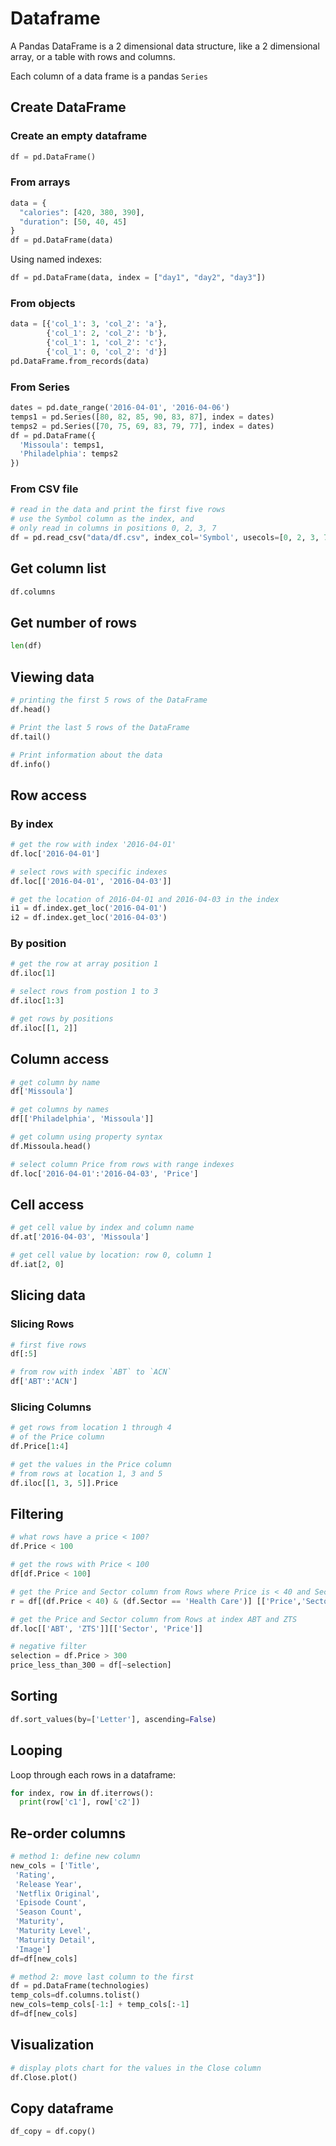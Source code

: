 # Dataframe

A Pandas DataFrame is a 2 dimensional data structure, like a 2 dimensional array, or a table with rows and columns.

Each column of a data frame is a pandas `Series`

## Create DataFrame

### Create an empty dataframe

```py
df = pd.DataFrame()
```


### From arrays

```py
data = {
  "calories": [420, 380, 390],
  "duration": [50, 40, 45]
}
df = pd.DataFrame(data)
```

Using named indexes:

```py
df = pd.DataFrame(data, index = ["day1", "day2", "day3"])
```

### From objects

```py
data = [{'col_1': 3, 'col_2': 'a'},
        {'col_1': 2, 'col_2': 'b'},
        {'col_1': 1, 'col_2': 'c'},
        {'col_1': 0, 'col_2': 'd'}]
pd.DataFrame.from_records(data)
```

### From Series

```py
dates = pd.date_range('2016-04-01', '2016-04-06')
temps1 = pd.Series([80, 82, 85, 90, 83, 87], index = dates)
temps2 = pd.Series([70, 75, 69, 83, 79, 77], index = dates)
df = pd.DataFrame({
  'Missoula': temps1, 
  'Philadelphia': temps2
})
```

### From CSV file

```py
# read in the data and print the first five rows
# use the Symbol column as the index, and 
# only read in columns in positions 0, 2, 3, 7
df = pd.read_csv("data/df.csv", index_col='Symbol', usecols=[0, 2, 3, 7])
```

## Get column list

```py
df.columns
```

## Get number of rows

```py
len(df)
```

## Viewing data

```py
# printing the first 5 rows of the DataFrame
df.head()

# Print the last 5 rows of the DataFrame
df.tail()

# Print information about the data
df.info()
```

## Row access

### By index

```py
# get the row with index '2016-04-01'
df.loc['2016-04-01']

# select rows with specific indexes
df.loc[['2016-04-01', '2016-04-03']]

# get the location of 2016-04-01 and 2016-04-03 in the index
i1 = df.index.get_loc('2016-04-01')
i2 = df.index.get_loc('2016-04-03')
```

### By position

```py
# get the row at array position 1
df.iloc[1]

# select rows from postion 1 to 3
df.iloc[1:3]

# get rows by positions
df.iloc[[1, 2]]
```

## Column access

```py
# get column by name
df['Missoula']

# get columns by names
df[['Philadelphia', 'Missoula']]

# get column using property syntax
df.Missoula.head()

# select column Price from rows with range indexes
df.loc['2016-04-01':'2016-04-03', 'Price']
```

## Cell access

```py
# get cell value by index and column name
df.at['2016-04-03', 'Missoula']

# get cell value by location: row 0, column 1
df.iat[2, 0]
```

## Slicing data

### Slicing Rows

```py
# first five rows
df[:5]

# from row with index `ABT` to `ACN`
df['ABT':'ACN']
```

### Slicing Columns

```py
# get rows from location 1 through 4 
# of the Price column
df.Price[1:4]
```

```py
# get the values in the Price column 
# from rows at location 1, 3 and 5
df.iloc[[1, 3, 5]].Price
```

## Filtering

```py
# what rows have a price < 100?
df.Price < 100

# get the rows with Price < 100
df[df.Price < 100]

# get the Price and Sector column from Rows where Price is < 40 and Sector = Health Care
r = df[(df.Price < 40) & (df.Sector == 'Health Care')] [['Price','Sector']]

# get the Price and Sector column from Rows at index ABT and ZTS
df.loc[['ABT', 'ZTS']][['Sector', 'Price']]

# negative filter
selection = df.Price > 300
price_less_than_300 = df[~selection]
```

## Sorting

```py
df.sort_values(by=['Letter'], ascending=False)
```

## Looping

Loop through each rows in a dataframe:

```py
for index, row in df.iterrows():
  print(row['c1'], row['c2'])
```

## Re-order columns

```py
# method 1: define new column
new_cols = ['Title',
 'Rating',
 'Release Year',
 'Netflix Original',
 'Episode Count',
 'Season Count',
 'Maturity',
 'Maturity Level',
 'Maturity Detail',
 'Image']
df=df[new_cols]

# method 2: move last column to the first
df = pd.DataFrame(technologies)
temp_cols=df.columns.tolist()
new_cols=temp_cols[-1:] + temp_cols[:-1]
df=df[new_cols]
```

## Visualization

```py
# display plots chart for the values in the Close column
df.Close.plot()
```

## Copy dataframe

```py
df_copy = df.copy()
```